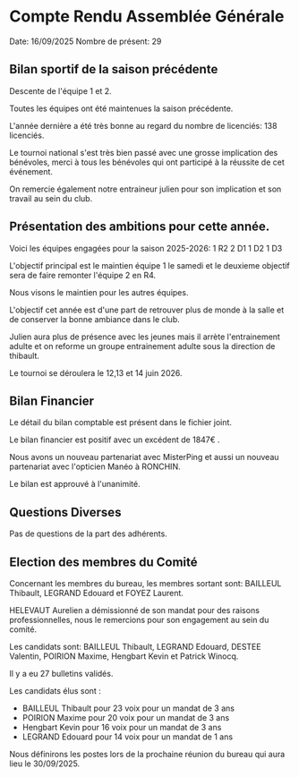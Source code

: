 # Compte Rendu Assemblée Générale

Date: 16/09/2025
Nombre de présent: 29



## Bilan sportif de la saison précédente

Descente de l'équipe 1 et 2.

Toutes les équipes ont été maintenues la saison précédente.

L'année dernière a été très bonne au regard du nombre de licenciés: 138 licenciés.

Le tournoi national s'est très bien passé avec une grosse implication des bénévoles, merci à tous les bénévoles qui ont participé à la réussite de cet événement.

On remercie également notre entraineur julien pour son implication et son travail au sein du club.

## Présentation des ambitions pour cette année.

Voici les équipes engagées pour la saison 2025-2026: 
1 R2
2 D1 
1 D2
1 D3

L'objectif principal est le maintien équipe 1 le samedi et le deuxieme objectif sera de faire remonter l'équipe 2 en R4.

Nous visons le maintien pour les autres équipes.

L'objectif cet année est d'une part de retrouver plus de monde à la salle et de conserver la bonne ambiance dans le club.

Julien aura plus de présence avec les jeunes mais il arrète l'entrainement adulte et on reforme un groupe entrainement adulte sous la direction de thibault.

Le tournoi se déroulera le 12,13 et 14 juin 2026.



## Bilan Financier

Le détail du bilan comptable est présent dans le fichier joint.

Le bilan financier est positif avec un excédent de 1847€ .

Nous avons un nouveau partenariat avec MisterPing et aussi un nouveau partenariat avec l'opticien Manéo à RONCHIN.

Le bilan est approuvé à l'unanimité.

## Questions Diverses

Pas de questions de la part des adhérents.


## Election des membres du Comité


Concernant les membres du bureau, les membres sortant sont: BAILLEUL Thibault, LEGRAND Edouard et FOYEZ Laurent.

HELEVAUT Aurelien a démissionné de son mandat pour des raisons professionnelles, nous le remercions pour son engagement au sein du comité.

Les candidats sont: BAILLEUL Thibault, LEGRAND Edouard, DESTEE Valentin, POIRION Maxime, Hengbart Kevin et Patrick Winocq.

Il y a eu 27 bulletins validés.

Les candidats élus sont : 
- BAILLEUL Thibault pour 23 voix pour un mandat de 3 ans
- POIRION Maxime pour 20 voix pour un mandat de 3 ans
- Hengbart Kevin pour 16 voix pour un mandat de 3 ans
- LEGRAND Edouard pour 14 voix pour un mandat de 1 ans

Nous définirons les postes lors de la prochaine réunion du bureau qui aura lieu le 30/09/2025.

